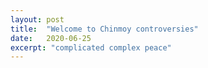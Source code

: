 ```yaml
---
layout: post
title:  "Welcome to Chinmoy controversies"
date:   2020-06-25
excerpt: "complicated complex peace"
---
```

